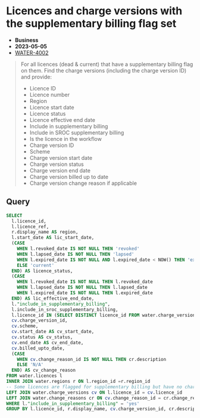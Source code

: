 # Licences and charge versions with the supplementary billing flag set

- **Business**
- **2023-05-05**
- [WATER-4002](https://eaflood.atlassian.net/browse/WATER-4002)

> For all licences (dead & current) that have a supplementary billing flag on them. Find the charge versions (including the charge version ID) and provide:
>
> - Licence ID
> - Licence number
> - Region
> - Licence start date
> - Licence status
> - Licence effective end date
> - Include in supplementary billing
> - Include in SROC supplementary billing
> - Is the licence in the workflow
> - Charge version ID
> - Scheme
> - Charge version start date
> - Charge version status
> - Charge version end date
> - Charge version billed up to date
> - Charge version change reason if applicable

## Query

```sql
SELECT
  l.licence_id,
  l.licence_ref,
  r.display_name AS region,
  l.start_date AS lic_start_date,
  (CASE
    WHEN l.revoked_date IS NOT NULL THEN 'revoked'
    WHEN l.lapsed_date IS NOT NULL THEN 'lapsed'
    WHEN l.expired_date IS NOT NULL AND l.expired_date < NOW() THEN 'expired'
    ELSE 'current'
  END) AS licence_status,
  (CASE
    WHEN l.revoked_date IS NOT NULL THEN l.revoked_date
    WHEN l.lapsed_date IS NOT NULL THEN l.lapsed_date
    WHEN l.expired_date IS NOT NULL THEN l.expired_date
  END) AS lic_effective_end_date,
  l."include_in_supplementary_billing",
  l.include_in_sroc_supplementary_billing,
  l.licence_id IN (SELECT DISTINCT licence_id FROM water.charge_version_workflows cvw WHERE cvw.date_deleted IS NULL) AS licence_in_workflow,
  cv.charge_version_id,
  cv.scheme,
  cv.start_date AS cv_start_date,
  cv.status AS cv_status,
  cv.end_date AS cv_end_date,
  cv.billed_upto_date,
  (CASE
    WHEN cv.change_reason_id IS NOT NULL THEN cr.description
    ELSE 'N/A'
  END) AS cv_change_reason
FROM water.licences l
INNER JOIN water.regions r ON l.region_id =r.region_id
-- Some licences are flagged for supplementary billing but have no charge version. The `LEFT JOIN` ensures these are picked up
LEFT JOIN water.charge_versions cv ON l.licence_id = cv.licence_id
LEFT JOIN water.change_reasons cr ON cv.change_reason_id = cr.change_reason_id
WHERE l."include_in_supplementary_billing" = 'yes'
GROUP BY l.licence_id, r.display_name, cv.charge_version_id, cr.description
```
